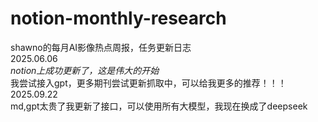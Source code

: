 # notion-monthly-research
shawno的每月AI影像热点周报，任务更新日志<br>
2025.06.06<br>
_notion上成功更新了，这是伟大的开始_<br>
我尝试接入gpt，更多期刊尝试更新抓取中，可以给我更多的推荐！！！<br>
2025.09.22<br>
md,gpt太贵了我更新了接口，可以使用所有大模型，我现在换成了deepseek


